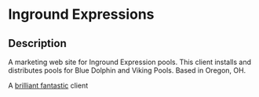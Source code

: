 Inground Expressions
========================

Description
------------
A marketing web site for Inground Expression pools. This client installs and distributes pools for Blue Dolphin and Viking Pools. Based in Oregon, OH.

A [brilliant fantastic](http://brilliantfantastic.com) client